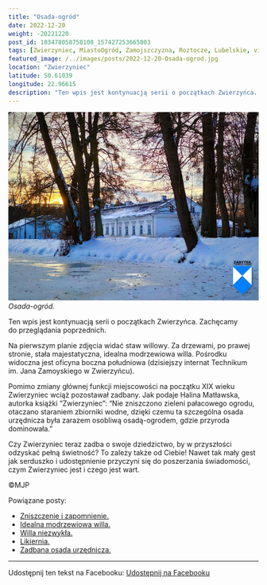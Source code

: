 ```yaml
---
title: "Osada-ogród"
date: 2022-12-20
weight: -20221220
post_id: 103478058758108_157427253665803
tags: [Zwierzyniec, MiastoOgród, Zamojszczyzna, Roztocze, Lubelskie, villarestituta, turystyka, dziedzictwo, zabytki, krajobrazy]
featured_image: /../images/posts/2022-12-20-Osada-ogrod.jpg
location: "Zwierzyniec"
latitude: 50.61039
longitude: 22.96615
description: "Ten wpis jest kontynuacją serii o początkach Zwierzyńca. Zachęcamy do przeglądania poprzednich...."
---
```


![Osada-ogród.](/images/posts/2022-12-20-Osada-ogrod.jpg)
*Osada-ogród.*

Ten wpis jest kontynuacją serii o początkach Zwierzyńca. Zachęcamy do przeglądania poprzednich.

Na pierwszym planie zdjęcia widać staw willowy. Za drzewami, po prawej stronie, stała majestatyczna, idealna modrzewiowa willa. Pośrodku widoczna jest oficyna boczna południowa (dzisiejszy internat Technikum im. Jana Zamoyskiego w Zwierzyńcu).

Pomimo zmiany głównej funkcji miejscowości na początku XIX wieku Zwierzyniec wciąż pozostawał zadbany.
Jak podaje Halina Matławska, autorka książki “Zwierzyniec”:
“Nie zniszczono zieleni pałacowego ogrodu, otaczano staraniem zbiorniki wodne, dzięki czemu ta szczególna osada urzędnicza była zarazem osobliwą osadą-ogrodem, gdzie przyroda dominowała.”

Czy Zwierzyniec teraz zadba o swoje dziedzictwo, by w przyszłości odzyskać pełną świetność?
To zależy także od Ciebie!
Nawet tak mały gest jak serduszko i udostępnienie przyczyni się do poszerzania świadomości, czym Zwierzyniec jest i czego jest wart.



©MJP

Powiązane posty:
- [Zniszczenie i zapomnienie.](/posts/Zniszczenie-i-zapomnienie)
- [Idealna modrzewiowa willa.](/posts/Idealna-modrzewiowa-willa)
- [Willa niezwykła.](/posts/Willa-niezwykla)
- [Likiernia.](/posts/Likiernia)
- [Zadbana osada urzędnicza.](/posts/Zadbana-osada-urzednicza)


---

Udostępnij ten tekst na Facebooku:
[Udostępnij na Facebooku](https://www.facebook.com/sharer/sharer.php?u=https://stowarzyszeniewachniewskiej.pl/posts/Osada-ogrod)

<script type="application/ld+json">
{
  "@context": "https://schema.org",
  "@type": "BlogPosting",
  "headline": "Osada-ogród.",
  "datePublished": "2022-12-20",
  "dateModified": "2022-12-20",
  "author": {
    "@type": "Person",
    "name": "Michał Jan Patyk"
  },
  "publisher": {
    "@type": "Organization",
    "name": "Stowarzyszenie im. Aleksandry Wachniewskiej",
    "logo": {
      "@type": "ImageObject",
      "url": "https://stowarzyszeniewachniewskiej.pl/images/logo/logo.svg"
    }
  },
  "mainEntityOfPage": {
    "@type": "WebPage",
    "@id": "https://stowarzyszeniewachniewskiej.pl/posts/Osada-ogrod"
  },
  "image": {
    "@type": "ImageObject",
    "url": "https://stowarzyszeniewachniewskiej.pl/images/posts/2022-12-20-Osada-ogrod.jpg"
  },
  "articleSection": "Dziedzictwo Kulturowe i Zabytki",
  "keywords": "Zwierzyniec, MiastoOgród, Zamojszczyzna, Roztocze, Lubelskie, villarestituta, turystyka, dziedzictwo, zabytki, krajobrazy",
  "wordCount": 124,
  "articleBody": "Ten wpis jest kontynuacją serii o początkach Zwierzyńca. Zachęcamy do przeglądania poprzednich.\n\nNa pierwszym planie zdjęcia widać staw willowy. Za drzewami, po prawej stronie, stała majestatyczna, idealna modrzewiowa willa. Pośrodku widoczna jest oficyna boczna południowa (dzisiejszy internat Technikum im. Jana Zamoyskiego w Zwierzyńcu).\n\nPomimo zmiany głównej funkcji miejscowości na początku XIX wieku Zwierzyniec wciąż pozostawał zadbany.\nJak podaje Halina Matławska, autorka książki “Zwierzyniec”:\n“Nie zniszczono zieleni pałacowego ogrodu, otaczano staraniem zbiorniki wodne, dzięki czemu ta szczególna osada urzędnicza była zarazem osobliwą osadą-ogrodem, gdzie przyroda dominowała.”\n\nCzy Zwierzyniec teraz zadba o swoje dziedzictwo, by w przyszłości odzyskać pełną świetność?\nTo zależy także od Ciebie!\nNawet tak mały gest jak serduszko i udostępnienie przyczyni się do poszerzania świadomości, czym Zwierzyniec jest i czego jest wart.\n \n         \n\n©MJP",
  "description": "Odkryj piękno Zwierzyńca i jego zabytki.",
  "copyrightHolder": {
    "@type": "Person",
    "name": "Michał Jan Patyk"
  }
}
</script>
<script type="application/ld+json">
{
  "@context": "https://schema.org",
  "@type": "BreadcrumbList",
  "itemListElement": [
    {
      "@type": "ListItem",
      "position": 1,
      "name": "Home",
      "item": "https://stowarzyszeniewachniewskiej.pl"
    },
    {
      "@type": "ListItem",
      "position": 2,
      "name": "posts",
      "item": "https://stowarzyszeniewachniewskiej.pl/posts"
    },
    {
      "@type": "ListItem",
      "position": 3,
      "name": "Osada-ogród.",
      "item": "https://stowarzyszeniewachniewskiej.pl/posts/Osada-ogrod"
    }
  ]
}
</script>
